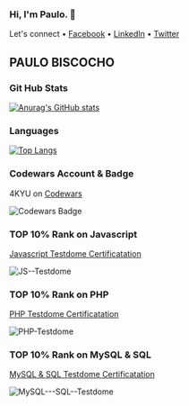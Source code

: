 ### Hi, I'm Paulo. :wave:


Let's connect • [Facebook](https://www.facebook.com/paulo.biscocho) • 
[LinkedIn](https://www.linkedin.com/in/paulo-biscocho/) • [Twitter](https://twitter.com/stepler_paulo)



## PAULO BISCOCHO

### Git Hub Stats 

[![Anurag's GitHub stats](https://github-readme-stats.vercel.app/api?username=steplerpaulo&show_icons=true&show_owner=false)](https://github.com/anuraghazra/github-readme-stats)

### Languages

[![Top Langs](https://github-readme-stats.vercel.app/api/top-langs/?username=steplerpaulo&layout=compact)](https://github.com/anuraghazra/github-readme-stats)


### Codewars Account & Badge
4KYU on [Codewars](https://www.codewars.com/users/steplerpaulo)  
  
![Codewars Badge](https://www.codewars.com/users/steplerpaulo/badges/large)


### TOP 10% Rank on Javascript

[Javascript Testdome Certificatation ](https://app.testdome.com/cert/1797c43cb7b0425a81c820b5fec9a815)


![JS--Testdome](https://user-images.githubusercontent.com/2784873/141809916-923ac866-9fef-4229-944c-f3c7b6522fc0.jpg)

### TOP 10% Rank on PHP

[PHP Testdome Certificatation ](https://app.testdome.com/cert/fa3d46163a5940c083886891f79701b8)

![PHP-Testdome](https://user-images.githubusercontent.com/2784873/141812246-27d6060b-ca2e-4704-ad3f-6d2d82a00692.jpg)

### TOP 10% Rank on MySQL & SQL

[MySQL & SQL Testdome Certificatation ](https://app.testdome.com/cert/835d69dacfd043b7854c7bdff34f34db)

![MySQL---SQL--Testdome](https://user-images.githubusercontent.com/2784873/141941757-6ca8f585-654f-417e-a7fc-b1f54f98f55f.jpg)


